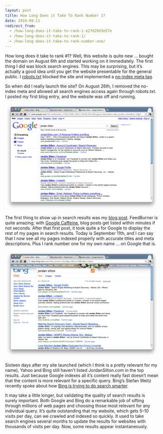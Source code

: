 ```yaml
---
layout: post
title: How Long Does it Take To Rank Number 1?
date: 2010-09-11
redirect_from:
  - /how-long-does-it-take-to-rank-1-e27d29d3e57e
  - /how-long-does-it-take-to-rank-1/
  - /how-long-does-it-take-to-rank-number-one/
---
```


How long does it take to rank #1? Well, this website is quite new … bought the domain on August 6th and started working on it immediately. The first thing I did was block search engines. This may be surprising, but it’s actually a good idea until you get the website presentable for the general public. I [robots.txt](https://support.google.com/webmasters/answer/6062608?hl=en) blocked the site and implemented a [no-index meta tag](https://www.robotstxt.org/meta.html).

So when did I really launch the site? On August 26th, I removed the no-index meta and allowed all search engines access again through robots.txt. I posted my first blog entry, and the website was off and running.

![Google Search Results for "Jordan Silton"](/images/google-results-jordan-silton.png)

The first thing to show up in search results was my [blog post](/articles/lets-get-started). FeedBurner is quite amazing; with [Google Caffeine](https://googleblog.blogspot.com/2010/06/our-new-search-index-caffeine.html), blog posts get listed within minutes if not seconds. After that first post, it took quite a for Google to display the rest of my pages in search results. Today is September 11th, and I can say that I now see all my pages indexed properly with accurate titles and meta descriptions. Plus I rank number one for my own name … on Google that is.

![Bing Search Results for "Jordan Silton"](/images/bing-results-jordan-silton.png)

Sixteen days after my site launched (which I think is a pretty relevant for my name), Yahoo and Bing still haven’t listed JordanSilton.com in the top results. Just because Google indexes all it’s content really fast doesn’t mean that the content is more relevant for a specific query. Bing’s Stefan Weitz recently spoke about how [Bing is trying to do search smarter](https://www.searchenginejournal.com/bing-does-search-smarter/24060/).

It may take a little longer, but validating the quality of search results is surely important. Both Google and Bing do a remarkable job of sifting through millions of web pages and choosing those most relevant for any individual query. It’s quite outstanding that my website, which gets 5–10 visits per day, can we crawled and indexed so quickly. It used to take search engines several months to update the results for websites with thousands of visits per day. Now, some results appear instantaneously.